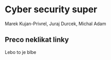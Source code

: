 # Cyber security super
Marek Kujan-Privrel, Juraj Durcek, Michal Adam

## Preco neklikat linky
Lebo to je blbe
